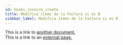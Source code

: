 ```yaml
---
id: hooks_invoice_create
title: Modifica ítems de la Factura si es B
sidebar_label: Modifica ítems de la Factura si es B
---
```


This is a link to [another document.](doc3.md)  
This is a link to an [external page.](http://www.example.com)
